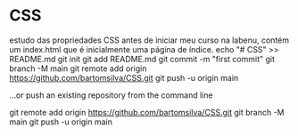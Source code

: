 # CSS
estudo das propriedades CSS antes de iniciar meu curso na labenu, contém um index.html que é inicialmente uma página de índice.
echo "# CSS" >> README.md
git init
git add README.md
git commit -m "first commit"
git branch -M main
git remote add origin https://github.com/bartomsilva/CSS.git
git push -u origin main

…or push an existing repository from the command line

git remote add origin https://github.com/bartomsilva/CSS.git
git branch -M main
git push -u origin main
